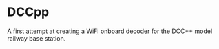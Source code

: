 # DCCpp
 A first attempt at creating a WiFi onboard decoder for the DCC++ model railway base station.
